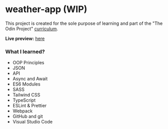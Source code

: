 # weather-app (WIP)
This project is created for the sole purpose of learning and part of the "The Odin Project" [curriculum](https://theodinproject.com/).

**Live preview:** [here](https://hicarlodacuyan.github.io/weather-app/)

### What I learned?

* OOP Principles
* JSON
* API
* Async and Await
* ES6 Modules
* SASS
* Tailwind CSS
* TypeScript
* ESLint & Prettier
* Webpack
* GitHub and git
* Visual Studio Code
